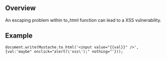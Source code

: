 ## Overview

An escaping problem within to_html function can lead to a XSS vulnerability.

## Example

```
document.write(Mustache.to_html('<input value="{{val}}" />', {val:'maybe" onclick="alert(\'xss\');" nothing="'}));
```

